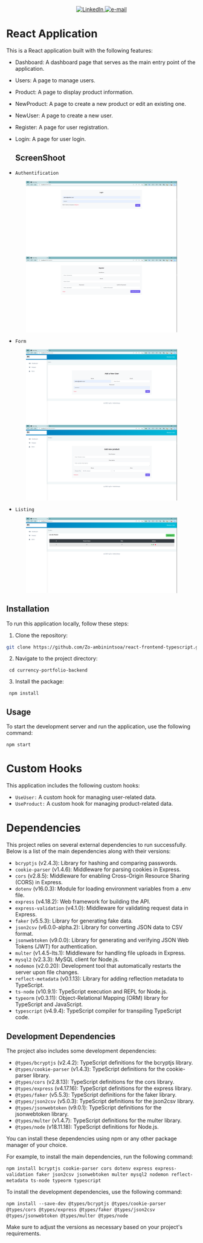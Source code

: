 <p align="center">
    <a href="https://www.linkedin.com/in/zo-ambinintsoa">
        <img src="https://img.shields.io/badge/LinkedIn-blue?style=flat-square&logo=linkedin" alt="LinkedIn">
    </a>
    <a href="mailto:ambinintsoa.business@gmail.com">
        <img src="https://img.shields.io/badge/Email-blue?style=flat-square&logo=gmail&logoColor=white" alt="e-mail">
    </a>
</p>

# React Application

This is a React application built with the following features:

- Dashboard: A dashboard page that serves as the main entry point of the application.
- Users: A page to manage users.
- Product: A page to display product information.
- NewProduct: A page to create a new product or edit an existing one.
- NewUser: A page to create a new user.
- Register: A page for user registration.
- Login: A page for user login.

  ## ScreenShoot

- `Authentification`

<p align="center">
<img src="./screenshot/login.png" alt="Alt Text" width="400" height="200" align="center"/>
<img src="./screenshot/register.png" alt="Alt Text" width="400" height="200" align="center"/>
</p>

- `Form`
  
<p align="center">
<img src="./screenshot/nuser.png" alt="Alt Text" width="400" height="200" align="center"/>
<img src="./screenshot/nproduct.png" alt="Alt Text" width="400" height="200" align="center"/>
</p>

- `Listing`
  
<p align="center">
<img src="./screenshot/product.png" alt="Alt Text" width="400" height="200" align="center"/>
</p>

## Installation

To run this application locally, follow these steps:

1. Clone the repository:

```bash
git clone https://github.com/Zo-ambinintsoa/react-frontend-typescript.git
```

2. Navigate to the project directory:

``` shell
 cd currency-portfolio-backend
  ```

3. Install the package:

``` shell
 npm install
  ```

## Usage

To start the development server and run the application, use the following command:

```shell
npm start
```
# Custom Hooks
This application includes the following custom hooks:

- `UseUser:` A custom hook for managing user-related data.
- `UseProduct:` A custom hook for managing product-related data.

# Dependencies

<p>This project relies on several external dependencies to run successfully. Below is a list of the main dependencies along with their versions:</p>

<ul>
  <li><code>bcryptjs</code> (v2.4.3): Library for hashing and comparing passwords.</li>
  <li><code>cookie-parser</code> (v1.4.6): Middleware for parsing cookies in Express.</li>
  <li><code>cors</code> (v2.8.5): Middleware for enabling Cross-Origin Resource Sharing (CORS) in Express.</li>
  <li><code>dotenv</code> (v16.0.3): Module for loading environment variables from a .env file.</li>
  <li><code>express</code> (v4.18.2): Web framework for building the API.</li>
  <li><code>express-validation</code> (v4.1.0): Middleware for validating request data in Express.</li>
  <li><code>faker</code> (v5.5.3): Library for generating fake data.</li>
  <li><code>json2csv</code> (v6.0.0-alpha.2): Library for converting JSON data to CSV format.</li>
  <li><code>jsonwebtoken</code> (v9.0.0): Library for generating and verifying JSON Web Tokens (JWT) for authentication.</li>
  <li><code>multer</code> (v1.4.5-lts.1): Middleware for handling file uploads in Express.</li>
  <li><code>mysql2</code> (v2.3.3): MySQL client for Node.js.</li>
  <li><code>nodemon</code> (v2.0.20): Development tool that automatically restarts the server upon file changes.</li>
  <li><code>reflect-metadata</code> (v0.1.13): Library for adding reflection metadata to TypeScript.</li>
  <li><code>ts-node</code> (v10.9.1): TypeScript execution and REPL for Node.js.</li>
  <li><code>typeorm</code> (v0.3.11): Object-Relational Mapping (ORM) library for TypeScript and JavaScript.</li>
  <li><code>typescript</code> (v4.9.4): TypeScript compiler for transpiling TypeScript code.</li>
</ul>

<h2>Development Dependencies</h2>

<p>The project also includes some development dependencies:</p>

<ul>
  <li><code>@types/bcryptjs</code> (v2.4.2): TypeScript definitions for the bcryptjs library.</li>
  <li><code>@types/cookie-parser</code> (v1.4.3): TypeScript definitions for the cookie-parser library.</li>
  <li><code>@types/cors</code> (v2.8.13): TypeScript definitions for the cors library.</li>
  <li><code>@types/express</code> (v4.17.16): TypeScript definitions for the express library.</li>
  <li><code>@types/faker</code> (v5.5.3): TypeScript definitions for the faker library.</li>
  <li><code>@types/json2csv</code> (v5.0.3): TypeScript definitions for the json2csv library.</li>
  <li><code>@types/jsonwebtoken</code> (v9.0.1): TypeScript definitions for the jsonwebtoken library.</li>
  <li><code>@types/multer</code> (v1.4.7): TypeScript definitions for the multer library.</li>
  <li><code>@types/node</code> (v18.11.18): TypeScript definitions for Node.js.</li>
</ul>

<p>You can install these dependencies using npm or any other package manager of your choice.</p>

<p>For example, to install the main dependencies, run the following command:</p>

<pre><code>npm install bcryptjs cookie-parser cors dotenv express express-validation faker json2csv jsonwebtoken multer mysql2 nodemon reflect-metadata ts-node typeorm typescript
</code></pre>

<p>To install the development dependencies, use the following command:</p>

<pre><code>npm install --save-dev @types/bcryptjs @types/cookie-parser @types/cors @types/express @types/faker @types/json2csv @types/jsonwebtoken @types/multer @types/node
</code></pre>

<p>Make sure to adjust the versions as necessary based on your project's requirements.</p>
